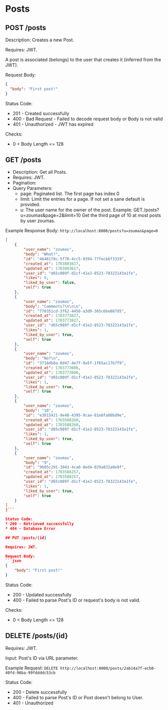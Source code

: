 # Posts

## POST /posts

Description: Creates a new Post.

Requires: JWT.

A post is associated (belongs) to the user that creates it (inferred from the JWT).

Request Body:

```json
{
  "body": "First post!"
}
```

Status Code:

- 201 - Created successfully
- 400 - Bad Request - Failed to decode request body or Body is not valid
- 401 - Unauthorized - JWT has expired

Checks:

- 0 < Body Length <= 128

## GET /posts

- Description: Get all Posts.
- Requires: JWT.
- Pagination:
- Query Parameters:
  - page: Paginated list. The first page has index 0
  - limit: Limit the entries for a page. If not set a sane default is provided.
  - u: The user name for the owner of the post.
    Example: GET /posts?u=zoumas&page=2&limit=10
    Get the third page of 10 at most posts by user zoumas.

Example Response Body: `http://localhost:8000/posts?u=zoumas&page=0`

````json
[
    {
        "user_name": "zoumas",
        "body": "What?",
        "id": "4646178c-5f70-4cc5-9394-77fecb6f3319",
        "created_at": 1703803617,
        "updated_at": 1703803617,
        "user_id": "d65c089f-d1cf-41e2-8523-78322143a1fe",
        "likes": 0,
        "liked_by_user": false,
        "self": true
    },
    {
        "user_name": "zoumas",
        "body": "Comments?\n\n\n",
        "id": "770351cd-3f62-4456-a3d0-365c6be087d5",
        "created_at": 1703773627,
        "updated_at": 1703773627,
        "user_id": "d65c089f-d1cf-41e2-8523-78322143a1fe",
        "likes": 1,
        "liked_by_user": true,
        "self": true
    },
    {
        "user_name": "zoumas",
        "body": "No?\n",
        "id": "3716db8a-8d47-4e7f-9a5f-1f65ac17b7f9",
        "created_at": 1703773606,
        "updated_at": 1703773606,
        "user_id": "d65c089f-d1cf-41e2-8523-78322143a1fe",
        "likes": 1,
        "liked_by_user": true,
        "self": true
    },
    {
        "user_name": "zoumas",
        "body": "10",
        "id": "e3815421-9e48-4395-9cae-81e8fa00bd9e",
        "created_at": 1703588260,
        "updated_at": 1703588260,
        "user_id": "d65c089f-d1cf-41e2-8523-78322143a1fe",
        "likes": 1,
        "liked_by_user": true,
        "self": true
    },
    {
        "user_name": "zoumas",
        "body": "9",
        "id": "9605c291-3943-4ca0-8ed4-029a832a0e9f",
        "created_at": 1703588257,
        "updated_at": 1703588257,
        "user_id": "d65c089f-d1cf-41e2-8523-78322143a1fe",
        "likes": 1,
        "liked_by_user": true,
        "self": true
    }
]
]```

Status Code:
* 200 - Retrieved successfully
* 404 - Database Error

## PUT /posts/{id}

Requires: JWT.

Request Body:
```json
{
    "body": "First post!"
}
````

Status Code:

- 200 - Updated successfully
- 400 - Failed to parse Post's ID or request's body is not valid.

Checks:

- 0 < Body Length <= 128

## DELETE /posts/{id}

Requires: JWT.

Input: Post's ID via URL parameter.

Example Request: `DELETE http://localhost:8000/posts/2ab14a7f-ecb0-40fd-96ba-99fddddc53cb`

Status Code:

- 200 - Delete successfully
- 400 - Failed to parse Post's ID or Post doesn't belong to User.
- 401 - Unauthorized
